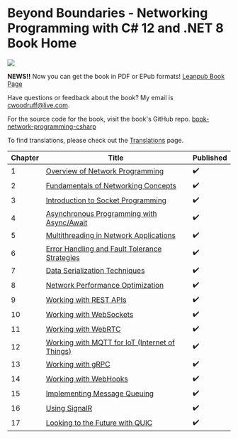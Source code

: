 # Beyond Boundaries - Networking Programming with C# 12 and .NET 8 Book Home

![](http://woodruff.dev/wp-content/uploads/2024/03/networkheader.png)

**NEWS!!** Now you can get the book in PDF or EPub formats! [Leanpub Book Page](https://leanpub.com/csharp-networking)

Have questions or feedback about the book? My email is [cwoodruff@live.com](mailto:cwoodruff@live.com).

For the source code for the book, visit the book's GitHub repo. [book-network-programming-csharp
](https://github.com/cwoodruff/book-network-programming-csharp)

To find translations, please check out the [Translations](./Translations.md) page.

| Chapter | Title                                                                      | Published |
|---------|----------------------------------------------------------------------------|-----------|
| 1       | [Overview of Network Programming](./Chapter01/chapter01.md)                | ✔️        |
| 2       | [Fundamentals of Networking Concepts](./Chapter02/chapter02.md)            | ✔️        |
| 3       | [Introduction to Socket Programming](./Chapter03/chapter03.md)             | ✔️        |
| 4       | [Asynchronous Programming with Async/Await](./Chapter04/chapter04.md)      | ✔️        |
| 5       | [Multithreading in Network Applications](./Chapter05/chapter05.md)         | ✔️        |
| 6       | [Error Handling and Fault Tolerance Strategies](./Chapter06/Chapter06.md)  | ✔️        |
| 7       | [Data Serialization Techniques](./Chapter07/Chapter07.md)                  | ✔️        |
| 8       | [Network Performance Optimization](./Chapter08/Chapter08.md)               | ✔️        |
| 9       | [Working with REST APIs](./Chapter09/chapter09.md)                         | ✔️        |
| 10      | [Working with WebSockets](./Chapter10/chapter10.md)                        | ✔️        |
| 11      | [Working with WebRTC](./Chapter11/chapter11.md)                            | ✔️        |
| 12      | [Working with MQTT for IoT (Internet of Things)](./Chapter12/chapter12.md) | ✔️        |
| 13      | [Working with gRPC](./Chapter13/chapter13.md)                              | ✔️        |
| 14      | [Working with WebHooks](./Chapter14/chapter14.md)                          | ✔️        |
| 15      | [Implementing Message Queuing](./Chapter15/chapter15.md)                   | ✔️        |
| 16      | [Using SignalR](./Chapter16/chapter16.md)                                  | ✔️        |
| 17      | [Looking to the Future with QUIC](./Chapter17/chapter17.md)                | ✔️        |